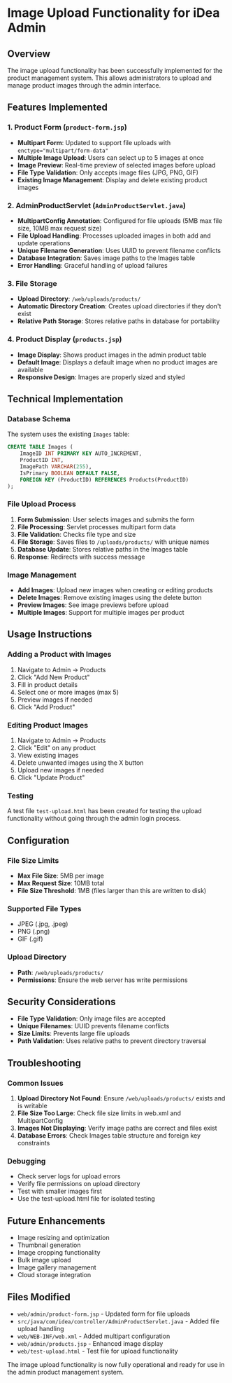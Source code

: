# Image Upload Functionality for iDea Admin

## Overview
The image upload functionality has been successfully implemented for the product management system. This allows administrators to upload and manage product images through the admin interface.

## Features Implemented

### 1. Product Form (`product-form.jsp`)
- **Multipart Form**: Updated to support file uploads with `enctype="multipart/form-data"`
- **Multiple Image Upload**: Users can select up to 5 images at once
- **Image Preview**: Real-time preview of selected images before upload
- **File Type Validation**: Only accepts image files (JPG, PNG, GIF)
- **Existing Image Management**: Display and delete existing product images

### 2. AdminProductServlet (`AdminProductServlet.java`)
- **MultipartConfig Annotation**: Configured for file uploads (5MB max file size, 10MB max request size)
- **File Upload Handling**: Processes uploaded images in both add and update operations
- **Unique Filename Generation**: Uses UUID to prevent filename conflicts
- **Database Integration**: Saves image paths to the Images table
- **Error Handling**: Graceful handling of upload failures

### 3. File Storage
- **Upload Directory**: `/web/uploads/products/`
- **Automatic Directory Creation**: Creates upload directories if they don't exist
- **Relative Path Storage**: Stores relative paths in database for portability

### 4. Product Display (`products.jsp`)
- **Image Display**: Shows product images in the admin product table
- **Default Image**: Displays a default image when no product images are available
- **Responsive Design**: Images are properly sized and styled

## Technical Implementation

### Database Schema
The system uses the existing `Images` table:
```sql
CREATE TABLE Images (
    ImageID INT PRIMARY KEY AUTO_INCREMENT,
    ProductID INT,
    ImagePath VARCHAR(255),
    IsPrimary BOOLEAN DEFAULT FALSE,
    FOREIGN KEY (ProductID) REFERENCES Products(ProductID)
);
```

### File Upload Process
1. **Form Submission**: User selects images and submits the form
2. **File Processing**: Servlet processes multipart form data
3. **File Validation**: Checks file type and size
4. **File Storage**: Saves files to `/uploads/products/` with unique names
5. **Database Update**: Stores relative paths in the Images table
6. **Response**: Redirects with success message

### Image Management
- **Add Images**: Upload new images when creating or editing products
- **Delete Images**: Remove existing images using the delete button
- **Preview Images**: See image previews before upload
- **Multiple Images**: Support for multiple images per product

## Usage Instructions

### Adding a Product with Images
1. Navigate to Admin → Products
2. Click "Add New Product"
3. Fill in product details
4. Select one or more images (max 5)
5. Preview images if needed
6. Click "Add Product"

### Editing Product Images
1. Navigate to Admin → Products
2. Click "Edit" on any product
3. View existing images
4. Delete unwanted images using the X button
5. Upload new images if needed
6. Click "Update Product"

### Testing
A test file `test-upload.html` has been created for testing the upload functionality without going through the admin login process.

## Configuration

### File Size Limits
- **Max File Size**: 5MB per image
- **Max Request Size**: 10MB total
- **File Size Threshold**: 1MB (files larger than this are written to disk)

### Supported File Types
- JPEG (.jpg, .jpeg)
- PNG (.png)
- GIF (.gif)

### Upload Directory
- **Path**: `/web/uploads/products/`
- **Permissions**: Ensure the web server has write permissions

## Security Considerations
- **File Type Validation**: Only image files are accepted
- **Unique Filenames**: UUID prevents filename conflicts
- **Size Limits**: Prevents large file uploads
- **Path Validation**: Uses relative paths to prevent directory traversal

## Troubleshooting

### Common Issues
1. **Upload Directory Not Found**: Ensure `/web/uploads/products/` exists and is writable
2. **File Size Too Large**: Check file size limits in web.xml and MultipartConfig
3. **Images Not Displaying**: Verify image paths are correct and files exist
4. **Database Errors**: Check Images table structure and foreign key constraints

### Debugging
- Check server logs for upload errors
- Verify file permissions on upload directory
- Test with smaller images first
- Use the test-upload.html file for isolated testing

## Future Enhancements
- Image resizing and optimization
- Thumbnail generation
- Image cropping functionality
- Bulk image upload
- Image gallery management
- Cloud storage integration

## Files Modified
- `web/admin/product-form.jsp` - Updated form for file uploads
- `src/java/com/idea/controller/AdminProductServlet.java` - Added file upload handling
- `web/WEB-INF/web.xml` - Added multipart configuration
- `web/admin/products.jsp` - Enhanced image display
- `web/test-upload.html` - Test file for upload functionality

The image upload functionality is now fully operational and ready for use in the admin product management system. 